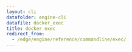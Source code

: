 ```yaml
---
layout: cli
datafolder: engine-cli
datafile: docker_exec
title: docker exec
redirect_from:
  - /edge/engine/reference/commandline/exec/
---
```

<!--
This page is automatically generated from Docker's source code. If you want to
suggest a change to the text that appears here, open a ticket or pull request
in the source repository on GitHub:

https://github.com/docker/cli
-->

